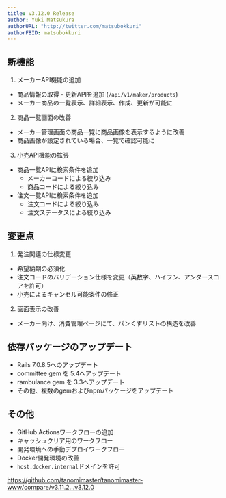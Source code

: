 ```yaml
---
title: v3.12.0 Release
author: Yuki Matsukura
authorURL: "http://twitter.com/matsubokkuri"
authorFBID: matsubokkuri
---
```



## 新機能
1. メーカーAPI機能の追加
  - 商品情報の取得・更新APIを追加 (`/api/v1/maker/products`)
  - メーカー商品の一覧表示、詳細表示、作成、更新が可能に

2. 商品一覧画面の改善
  - メーカー管理画面の商品一覧に商品画像を表示するように改善
  - 商品画像が設定されている場合、一覧で確認可能に

3. 小売API機能の拡張
  - 商品一覧APIに検索条件を追加
    - メーカーコードによる絞り込み
    - 商品コードによる絞り込み
  - 注文一覧APIに検索条件を追加
    - 注文コードによる絞り込み
    - 注文ステータスによる絞り込み

## 変更点

1. 発注関連の仕様変更
  - 希望納期の必須化
  - 注文コードのバリデーション仕様を変更（英数字、ハイフン、アンダースコアを許可）
  - 小売によるキャンセル可能条件の修正

2. 画面表示の改善
  - メーカー向け、消費管理ページにて、パンくずリストの構造を改善


## 依存パッケージのアップデート
- Rails 7.0.8.5へのアップデート
- committee gem を 5.4へアップデート
- rambulance gem を 3.3へアップデート
- その他、複数のgemおよびnpmパッケージをアップデート

## その他
- GitHub Actionsワークフローの追加
 - キャッシュクリア用のワークフロー
 - 開発環境への手動デプロイワークフロー
- Docker開発環境の改善
 - `host.docker.internal`ドメインを許可


https://github.com/tanomimaster/tanomimaster-www/compare/v3.11.2...v3.12.0

